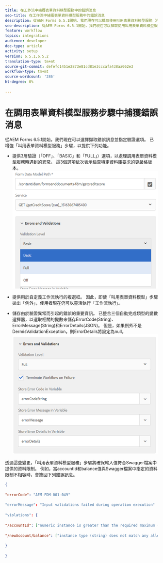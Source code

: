 ```yaml
---
title: 在工作流中捕獲表單資料模型服務中的錯誤消息
seo-title: 在工作流中捕獲表單資料模型服務中的錯誤消息
description: 從AEM Forms 6.5.1開始，我們現在可以擷取使用叫用表單資料模型服務（作為AEM工作流程中的步驟）所產生的錯誤訊息。 工作流程.
seo-description: 從AEM Forms 6.5.1開始，我們現在可以擷取使用叫用表單資料模型服務（作為AEM工作流程中的步驟）所產生的錯誤訊息。 工作流程.
feature: workflow
topics: integrations
audience: developer
doc-type: article
activity: setup
version: 6.5.1,6.5.2
translation-type: tm+mt
source-git-commit: defefc1451e2873e81cd81e3cccafa438aa062e3
workflow-type: tm+mt
source-wordcount: '286'
ht-degree: 0%

---
```



# 在調用表單資料模型服務步驟中捕獲錯誤消息

從AEM Forms 6.5.1開始，我們現在可以選擇擷取錯誤訊息並指定驗證選項。 已增強「叫用表單資料模型服務」步驟，以提供下列功能。

* 提供3層驗證（「OFF」、「BASIC」和「FULL」）選項，以處理調用表單資料模型服務時遇到的異常。 這3個選項依次表示檢查特定資料庫要求的更嚴格版本。
   ![驗證級別](assets/validation-level.PNG)

* 提供用於自定義工作流執行的複選框。 因此，即使「叫用表單資料模型」步驟拋出「例外」，使用者現在仍可以靈活執行「工作流執行」。

* 儲存由於驗證異常而引起的錯誤的重要資訊。 已整合三個自動完成類型的變數選擇器，以選取相關的變數來儲存ErrorCode(String)、ErrorMessage(String)和ErrorDetails(JSON)。 但是，如果例外不是DermisValidationException，則ErrorDetails將設定為null。
   ![捕獲錯誤消息](assets/fdm-error-details.PNG)

透過這些變更，「叫用表單資料模型服務」步驟將確保輸入值符合Swagger檔案中提供的資料限制。 例如，當accountId和balance值與Swagger檔案中指定的資料限制不相容時，會擲回下列錯誤訊息。

```json
{

"errorCode": "AEM-FDM-001-049"

"errorMessage": "Input validations failed during operation execution"

"violations": {

"/accountId": ["numeric instance is greater than the required maximum (maximum: 20, found: 97)"],

"/newAccount/balance": ["instance type (string) does not match any allowed primitive type (allowed: [\"integer\",\"number\"])"]

}

}
```


